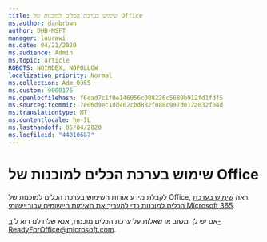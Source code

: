 ```yaml
---
title: שימוש בערכת הכלים למוכנות של Office
ms.author: danbrown
author: DHB-MSFT
manager: laurawi
ms.date: 04/21/2020
ms.audience: Admin
ms.topic: article
ROBOTS: NOINDEX, NOFOLLOW
localization_priority: Normal
ms.collection: Adm_O365
ms.custom: 9000176
ms.openlocfilehash: f6ead7c1f0e146056c008226c5689b912fd1fdf5
ms.sourcegitcommit: 7e06d9ec1dd462cbd882f088c997d012a032f04d
ms.translationtype: MT
ms.contentlocale: he-IL
ms.lasthandoff: 05/04/2020
ms.locfileid: "44010687"
---
```

# <a name="using-the-office-readiness-toolkit"></a>שימוש בערכת הכלים למוכנות של Office

לקבלת מידע אודות השימוש בערכת הכלים למוכנות של Office, ראה [שימוש בערכת הכלים למוכנות כדי להעריך את תאימות היישומים עבור יישומי Microsoft 365](https://docs.microsoft.com/DeployOffice/readiness-toolkit-application-compatibility-microsoft-365-apps).

אם יש לך משוב או שאלות על ערכת הכלים מוכנות, אנא שלח לנו דוא ל ב-ReadyForOffice@microsoft.com.

